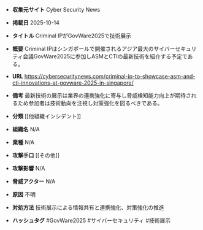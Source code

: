 - **収集元サイト**
Cyber Security News

- **掲載日**
2025-10-14

- **タイトル**
Criminal IPがGovWare2025で技術展示

- **概要**
Criminal IPはシンガポールで開催されるアジア最大のサイバーセキュリティ会議GovWare2025に参加しASMとCTIの最新技術を紹介する予定である。

- **URL**
https://cybersecuritynews.com/criminal-ip-to-showcase-asm-and-cti-innovations-at-govware-2025-in-singapore/

- **備考**
最新技術の展示は業界の連携強化に寄与し脅威検知能力向上が期待されるため参加者は技術動向を注視し対策強化を図るべきである。

- **分類**
[[他組織インシデント]]

- **組織名**
N/A

- **業種**
N/A

- **攻撃手口**
[[その他]]

- **攻撃影響**
N/A

- **脅威アクター**
N/A

- **原因**
不明

- **対処方法**
技術展示による情報共有と連携強化、対策強化の推進

- **ハッシュタグ**
#GovWare2025 #サイバーセキュリティ #技術展示
